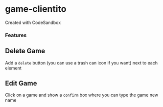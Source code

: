 # game-clientito

Created with CodeSandbox

### Features

## Delete Game

Add a `delete` button (you can use a trash can icon if you want) next to each element

## Edit Game

Click on a game and show a `confirm` box where you can type the game new name
